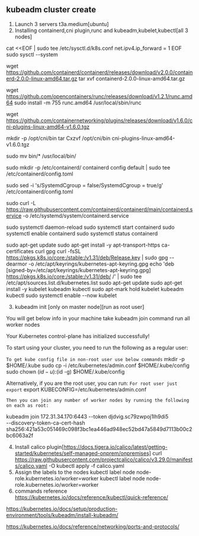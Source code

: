 kubeadm cluster create 
----------------------

1. Launch 3 servers t3a.medium[ubuntu]
2. Installing containerd,cni plugin,runc and kubeadm,kubelet,kubectl[all 3 nodes]

cat <<EOF | sudo tee /etc/sysctl.d/k8s.conf
net.ipv4.ip_forward = 1
EOF
sudo sysctl --system

wget https://github.com/containerd/containerd/releases/download/v2.0.0/containerd-2.0.0-linux-amd64.tar.gz
tar xvf containerd-2.0.0-linux-amd64.tar.gz

wget https://github.com/opencontainers/runc/releases/download/v1.2.1/runc.amd64
sudo install -m 755 runc.amd64 /usr/local/sbin/runc


wget https://github.com/containernetworking/plugins/releases/download/v1.6.0/cni-plugins-linux-amd64-v1.6.0.tgz

mkdir -p /opt/cni/bin
tar Cxzvf /opt/cni/bin cni-plugins-linux-amd64-v1.6.0.tgz


sudo mv bin/* /usr/local/bin/

sudo mkdir -p /etc/containerd/
containerd config default | sudo tee /etc/containerd/config.toml

sudo sed -i 's/SystemdCgroup \= false/SystemdCgroup \= true/g' /etc/containerd/config.toml


sudo curl -L https://raw.githubusercontent.com/containerd/containerd/main/containerd.service -o /etc/systemd/system/containerd.service


sudo systemctl daemon-reload
sudo systemctl start containerd
sudo systemctl enable containerd
sudo systemctl status containerd

sudo apt-get update
sudo apt-get install -y apt-transport-https ca-certificates curl gpg
curl -fsSL https://pkgs.k8s.io/core:/stable:/v1.31/deb/Release.key | sudo gpg --dearmor -o /etc/apt/keyrings/kubernetes-apt-keyring.gpg
echo 'deb [signed-by=/etc/apt/keyrings/kubernetes-apt-keyring.gpg] https://pkgs.k8s.io/core:/stable:/v1.31/deb/ /' | sudo tee /etc/apt/sources.list.d/kubernetes.list
sudo apt-get update
sudo apt-get install -y kubelet kubeadm kubectl
sudo apt-mark hold kubelet kubeadm kubectl
sudo systemctl enable --now kubelet

3. kubeadm init   [only on master node][run as root user]

You will get below info in your machine take kubeadm join command run all worker nodes

Your Kubernetes control-plane has initialized successfully!

To start using your cluster, you need to run the following as a regular user:

`To get kube config file in non-root user use below commands`
  mkdir -p $HOME/.kube
  sudo cp -i /etc/kubernetes/admin.conf $HOME/.kube/config
  sudo chown $(id -u):$(id -g) $HOME/.kube/config

Alternatively, if you are the root user, you can run:
`For root user just export`
  export KUBECONFIG=/etc/kubernetes/admin.conf


`Then you can join any number of worker nodes by running the following on each as root:`

kubeadm join 172.31.34.170:6443 --token djdvig.sc79zwpoj1lh9di5 \
        --discovery-token-ca-cert-hash sha256:421a53c051469c098f3bc1ea446ad948ec52bd47a5849d7113b00c2bc6063a2f

4. Install calico plugin[https://docs.tigera.io/calico/latest/getting-started/kubernetes/self-managed-onprem/onpremises]
curl https://raw.githubusercontent.com/projectcalico/calico/v3.29.0/manifests/calico.yaml -O
kubectl apply -f calico.yaml
5. Assign the labels to the nodes
kubectl label node <node-name> node-role.kubernetes.io/worker=worker
kubectl label node <node-name> node-role.kubernetes.io/worker=worker
6. commands reference
https://kubernetes.io/docs/reference/kubectl/quick-reference/


















https://kubernetes.io/docs/setup/production-environment/tools/kubeadm/install-kubeadm/


https://kubernetes.io/docs/reference/networking/ports-and-protocols/

